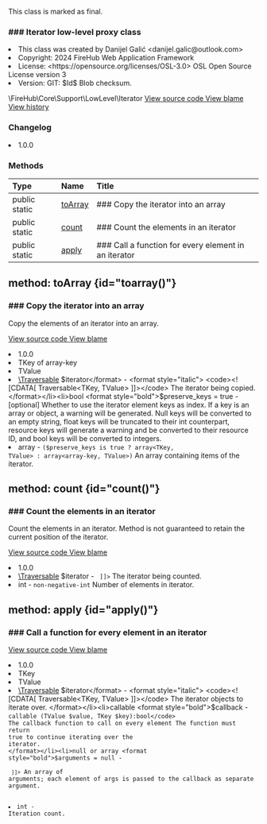 <title># Iterator</title>

<code-block lang="php">
<![CDATA[final class \FireHub\Core\Support\LowLevel\Iterator()]]>
</code-block>





<tip>
    <p>
        This class is marked as <format style="bold">final</format>.
    </p>
</tip>







### ### Iterator low-level proxy class



<deflist>
    <def title="Class basic info:">
        <list><li>This class was created by Danijel Galić &lt;danijel.galic@outlook.com&gt;</li><li>Copyright: 2024 FireHub Web Application Framework</li><li>License: &lt;https://opensource.org/licenses/OSL-3.0&gt; OSL Open Source License version 3</li><li>Version: GIT: $Id$ Blob checksum.</li></list>
    </def>
</deflist>

<deflist><def title="Fully Qualified Class Name:">
        \FireHub\Core\Support\LowLevel\Iterator
    </def><def title="Source code:">
        <a href="https://github.com/The-FireHub-Project/Core/blob/develop-pre-alpha-m1/src/support/lowlevel/firehub.Iterator.php#L29">
            View source code
        </a>
    </def>
    <def title="Blame:">
        <a href="https://github.com/The-FireHub-Project/Core/blame/develop-pre-alpha-m1/src/support/lowlevel/firehub.Iterator.php">
            View blame
        </a>
    </def>
    <def title="History:">
        <a href="https://github.com/The-FireHub-Project/Core/commits/develop-pre-alpha-m1/src/support/lowlevel/firehub.Iterator.php">
            View history
        </a>
    </def></deflist>
### Changelog
<deflist>
    <def title="Version history:">
        <list><li>1.0.0</li></list>
    </def>
</deflist>


### Methods
| Type | Name | Title |
|:-----|:-----|:------|
|public static |<a href="#toarray()">toArray</a>|### Copy the iterator into an array|
|public static |<a href="#count()">count</a>|### Count the elements in an iterator|
|public static |<a href="#apply()">apply</a>|### Call a function for every element in an iterator|

## method: toArray {id="toarray()"}

<code-block lang="php">
    <![CDATA[public static Iterator::toArray(\Traversable $iterator, bool $preserve_keys = true):array]]>
</code-block>













### ### Copy the iterator into an array

<p><format style="italic">Copy the elements of an iterator into an array.</format></p>

<deflist><def title="Source code:">
                <a href="https://github.com/The-FireHub-Project/Core/blob/develop-pre-alpha-m1/src/support/lowlevel/firehub.Iterator.php#L60">
                    View source code
                </a>
            </def>
            <def title="Blame:">
                <a href="https://github.com/The-FireHub-Project/Core/blame/develop-pre-alpha-m1/src/support/lowlevel/firehub.Iterator.php#L60">
                    View blame
                </a>
            </def></deflist>
<deflist>
    <def title="Version history:">
        <list><li>1.0.0</li></list>
    </def>
</deflist>
<deflist>
    <def title="This method has templates:">
        <list><li>TKey of array-key</li><li>TValue</li></list>
    </def>
</deflist>
<deflist>
    <def title="This method has parameters:">
        <list><li><a href="Traversable.md">\Traversable</a> <format style="bold">$iterator</format> - <format style="italic">
<code><![CDATA[ Traversable<TKey, TValue> ]]></code>
The iterator being copied.
</format></li><li>bool <format style="bold">$preserve_keys</format> = true - <format style="italic">[optional] 
Whether to use the iterator element keys as index.
If a key is an array or object, a warning will be generated. Null keys will be converted to an empty string,
float keys will be truncated to their int counterpart, resource keys will generate a warning and be converted
to their resource ID, and bool keys will be converted to integers.
</format></li></list>
    </def>
</deflist>
<deflist>
    <def title="This method returns:">
        <list><li>array - <format style="italic"><code>($preserve_keys is true ? array<TKey, TValue> : array<array-key, TValue>)</code> An array
containing items of the iterator.</format></li></list>
    </def>
</deflist>
## method: count {id="count()"}

<code-block lang="php">
    <![CDATA[public static Iterator::count(\Traversable $iterator):int]]>
</code-block>













### ### Count the elements in an iterator

<p><format style="italic">Count the elements in an iterator. Method is not guaranteed to retain the current position of the iterator.</format></p>

<deflist><def title="Source code:">
                <a href="https://github.com/The-FireHub-Project/Core/blob/develop-pre-alpha-m1/src/support/lowlevel/firehub.Iterator.php#L81">
                    View source code
                </a>
            </def>
            <def title="Blame:">
                <a href="https://github.com/The-FireHub-Project/Core/blame/develop-pre-alpha-m1/src/support/lowlevel/firehub.Iterator.php#L81">
                    View blame
                </a>
            </def></deflist>
<deflist>
    <def title="Version history:">
        <list><li>1.0.0</li></list>
    </def>
</deflist>
<deflist>
    <def title="This method has parameters:">
        <list><li><a href="Traversable.md">\Traversable</a> <format style="bold">$iterator</format> - <format style="italic">
<code><![CDATA[ Traversable<mixed, mixed> ]]></code>
The iterator being counted.
</format></li></list>
    </def>
</deflist>
<deflist>
    <def title="This method returns:">
        <list><li>int - <format style="italic"><code>non-negative-int</code> Number of elements in iterator.</format></li></list>
    </def>
</deflist>
## method: apply {id="apply()"}

<code-block lang="php">
    <![CDATA[public static Iterator::apply(\Traversable $iterator, callable $callback, null|array $arguments = null):int]]>
</code-block>













### ### Call a function for every element in an iterator



<deflist><def title="Source code:">
                <a href="https://github.com/The-FireHub-Project/Core/blob/develop-pre-alpha-m1/src/support/lowlevel/firehub.Iterator.php#L112">
                    View source code
                </a>
            </def>
            <def title="Blame:">
                <a href="https://github.com/The-FireHub-Project/Core/blame/develop-pre-alpha-m1/src/support/lowlevel/firehub.Iterator.php#L112">
                    View blame
                </a>
            </def></deflist>
<deflist>
    <def title="Version history:">
        <list><li>1.0.0</li></list>
    </def>
</deflist>
<deflist>
    <def title="This method has templates:">
        <list><li>TKey</li><li>TValue</li></list>
    </def>
</deflist>
<deflist>
    <def title="This method has parameters:">
        <list><li><a href="Traversable.md">\Traversable</a> <format style="bold">$iterator</format> - <format style="italic">
<code><![CDATA[ Traversable<TKey, TValue> ]]></code>
The iterator objects to iterate over.
</format></li><li>callable <format style="bold">$callback</format> - <format style="italic">
<code>callable (TValue $value, TKey $key):bool</code>
The callback function to call on every element The function must return true to continue iterating over the
iterator.
</format></li><li>null or array <format style="bold">$arguments</format> = null - <format style="italic">
<code><![CDATA[ array<array-key, mixed> ]]></code>
An array of arguments; each element of args is passed to the callback as separate argument.
</format></li></list>
    </def>
</deflist>
<deflist>
    <def title="This method returns:">
        <list><li>int - <format style="italic">Iteration count.</format></li></list>
    </def>
</deflist>